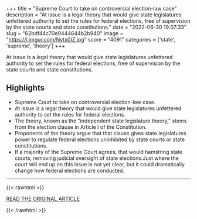 +++
title = "Supreme Court to take on controversial election-law case"
description = "At issue is a legal theory that would give state legislatures unfettered authority to set the rules for federal elections, free of supervision by the state courts and state constitutions."
date = "2022-06-30 19:07:33"
slug = "62bdf44c70e0444644b2b940"
image = "https://i.imgur.com/Nytx0IZ.jpg"
score = "4091"
categories = ['state', 'supreme', 'theory']
+++

At issue is a legal theory that would give state legislatures unfettered authority to set the rules for federal elections, free of supervision by the state courts and state constitutions.

## Highlights

- Supreme Court to take on controversial election-law case.
- At issue is a legal theory that would give state legislatures unfettered authority to set the rules for federal elections.
- The theory, known as the "independent state legislature theory," stems from the election clause in Article I of the Constitution.
- Proponents of the theory argue that that clause gives state legislatures power to regulate federal elections uninhibited by state courts or state constitutions.
- If a majority of the Supreme Court agrees, that would hamstring state courts, removing judicial oversight of state elections.Just where the court will end up on this issue is not yet clear, but it could dramatically change how federal elections are conducted.

---

{{< rawhtml >}}
  <p class="article-category">
    <a target="_blank" href="https://www.npr.org/2022/06/30/1106866830/supreme-court-to-take-on-controversial-election-law-case?origin=NOTIFY">READ THE ORIGINAL ARTICLE</a>
  </p>
{{< /rawhtml >}}
